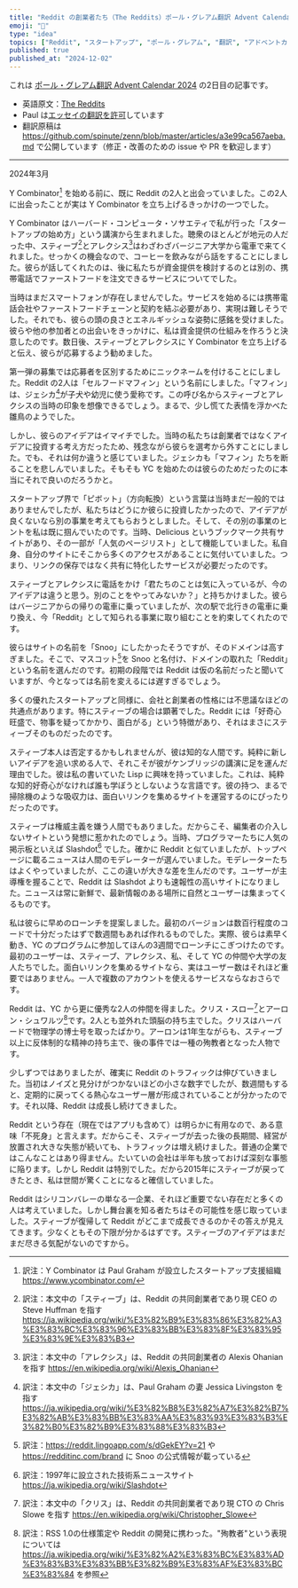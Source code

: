 ```yaml
---
title: "Reddit の創業者たち（The Reddits）ポール・グレアム翻訳 Advent Calendar 2024 2日目"
emoji: "💬"
type: "idea"
topics: ["Reddit", "スタートアップ", "ポール・グレアム", "翻訳", "アドベントカレンダー"]
published: true
published_at: "2024-12-02"
---
```


これは [ポール・グレアム翻訳 Advent Calendar 2024](https://adventar.org/calendars/10831) の2日目の記事です。

- 英語原文：[The Reddits](https://paulgraham.com/reddits.html)
- Paul は[エッセイの翻訳を許可](https://paulgraham.com/gfaq.html)しています
- 翻訳原稿は https://github.com/spinute/zenn/blob/master/articles/a3e99ca567aeba.md で公開しています（修正・改善のための issue や PR を歓迎します）

----

2024年3月

Y Combinator[^1] を始める前に、既に Reddit の2人と出会っていました。この2人に出会ったことが実は Y Combinator を立ち上げるきっかけの一つでした。

Y Combinator はハーバード・コンピュータ・ソサエティで私が行った「スタートアップの始め方」という講演から生まれました。聴衆のほとんどが地元の人だった中、スティーブ[^5]とアレクシス[^6]はわざわざバージニア大学から電車で来てくれました。せっかくの機会なので、コーヒーを飲みながら話をすることにしました。彼らが話してくれたのは、後に私たちが資金提供を検討するのとは別の、携帯電話でファーストフードを注文できるサービスについてでした。

当時はまだスマートフォンが存在しませんでした。サービスを始めるには携帯電話会社やファーストフードチェーンと契約を結ぶ必要があり、実現は難しそうでした。それでも、彼らの頭の良さとエネルギッシュな姿勢に感銘を受けました。彼らや他の参加者との出会いをきっかけに、私は資金提供の仕組みを作ろうと決意したのです。数日後、スティーブとアレクシスに Y Combinator を立ち上げると伝え、彼らが応募するよう勧めました。

第一弾の募集では応募者を区別するためにニックネームを付けることにしました。Reddit の2人は「セルフードマフィン」という名前にしました。「マフィン」は、ジェシカ[^7]が子犬や幼児に使う愛称です。この呼び名からスティーブとアレクシスの当時の印象を想像できるでしょう。まるで、少し慌てた表情を浮かべた雛鳥のようでした。

しかし、彼らのアイデアはイマイチでした。当時の私たちは創業者ではなくアイデアに投資する考え方だったため、残念ながら彼らを選考から外すことにしました。でも、それは何か違うと感じていました。ジェシカも「マフィン」たちを断ることを悲しんでいました。そもそも YC を始めたのは彼らのためだったのに本当にそれで良いのだろうかと。

スタートアップ界で「ピボット」（方向転換）という言葉は当時まだ一般的ではありませんでしたが、私たちはどうにか彼らに投資したかったので、アイデアが良くないなら別の事業を考えてもらおうとしました。そして、その別の事業のヒントを私は既に掴んでいたのです。当時、Delicious というブックマーク共有サイトがあり、その一部が「人気のページリスト」として機能していました。私自身、自分のサイトにそこから多くのアクセスがあることに気付いていました。つまり、リンクの保存ではなく共有に特化したサービスが必要だったのです。

スティーブとアレクシスに電話をかけ「君たちのことは気に入っているが、今のアイデアは違うと思う。別のことをやってみないか？」と持ちかけました。彼らはバージニアからの帰りの電車に乗っていましたが、次の駅で北行きの電車に乗り換え、今「Reddit」として知られる事業に取り組むことを約束してくれたのです。

彼らはサイトの名前を「Snoo」にしたかったそうですが、そのドメインは高すぎました。そこで、マスコット[^9]を Snoo と名付け、ドメインの取れた「Reddit」という名前を選んだのです。初期の段階では Reddit は仮の名前だったと聞いていますが、今となっては名前を変えるには遅すぎるでしょう。

多くの優れたスタートアップと同様に、会社と創業者の性格には不思議なほどの共通点があります。特にスティーブの場合は顕著でした。Reddit には「好奇心旺盛で、物事を疑ってかかり、面白がる」という特徴があり、それはまさにスティーブそのものだったのです。

スティーブ本人は否定するかもしれませんが、彼は知的な人間です。純粋に新しいアイデアを追い求める人で、それこそが彼がケンブリッジの講演に足を運んだ理由でした。彼は私の書いていた Lisp に興味を持っていました。これは、純粋な知的好奇心がなければ誰も学ぼうとしないような言語です。彼の持つ、まるで掃除機のような吸収力は、面白いリンクを集めるサイトを運営するのにぴったりだったのです。

スティーブは権威主義を嫌う人間でもありました。だからこそ、編集者の介入しないサイトという発想に惹かれたのでしょう。当時、プログラマーたちに人気の掲示板といえば Slashdot[^3] でした。確かに Reddit と似ていましたが、トップページに載るニュースは人間のモデレーターが選んでいました。モデレーターたちはよくやっていましたが、ここの違いが大きな差を生んだのです。ユーザーが主導権を握ることで、Reddit は Slashdot よりも速報性の高いサイトになりました。ニュースは常に新鮮で、最新情報のある場所に自然とユーザーは集まってくるものです。

私は彼らに早めのローンチを提案しました。最初のバージョンは数百行程度のコードで十分だったはずで数週間もあれば作れるものでした。実際、彼らは素早く動き、YC のプログラムに参加してほんの3週間でローンチにこぎつけたのです。最初のユーザーは、スティーブ、アレクシス、私、そして YC の仲間や大学の友人たちでした。面白いリンクを集めるサイトなら、実はユーザー数はそれほど重要ではありません。一人で複数のアカウントを使えるサービスならなおさらです。

Reddit は、YC から更に優秀な2人の仲間を得ました。クリス・スロー[^8]とアーロン・シュワルツ[^4]です。2人とも並外れた頭脳の持ち主でした。クリスはハーバードで物理学の博士号を取ったばかり。アーロンは1年生ながらも、スティーブ以上に反体制的な精神の持ち主で、後の事件では一種の殉教者となった人物です。

少しずつではありましたが、確実に Reddit のトラフィックは伸びていきました。当初はノイズと見分けがつかないほどの小さな数字でしたが、数週間もすると、定期的に戻ってくる熱心なユーザー層が形成されていることが分かったのです。それ以降、Reddit は成長し続けてきました。

Reddit という存在（現在ではアプリも含めて）は明らかに有用なので、ある意味「不死身」と言えます。だからこそ、スティーブが去った後の長期間、経営が放置され大きな失態が続いても、トラフィックは増え続けました。普通の企業ではこんなことはあり得ません。たいていの会社は半年も放っておけば深刻な事態に陥ります。しかし Reddit は特別でした。だから2015年にスティーブが戻ってきたとき、私は世間が驚くことになると確信していました。

Reddit はシリコンバレーの単なる一企業、それほど重要でない存在だと多くの人は考えていました。しかし舞台裏を知る者たちはその可能性を感じ取っていました。スティーブが復帰して Reddit がどこまで成長できるのかその答えが見えてきます。少なくともその下限が分かるはずです。スティーブのアイデアはまだまだ尽きる気配がないのですから。

[^1]: 訳注：Y Combinator は Paul Graham が設立したスタートアップ支援組織 https://www.ycombinator.com/

[^3]: 訳注：1997年に設立された技術系ニュースサイト https://ja.wikipedia.org/wiki/Slashdot

[^4]: 訳注：RSS 1.0の仕様策定や Reddit の開発に携わった。"殉教者"という表現については https://ja.wikipedia.org/wiki/%E3%82%A2%E3%83%BC%E3%83%AD%E3%83%B3%E3%83%BB%E3%82%B9%E3%83%AF%E3%83%BC%E3%83%84 を参照

[^5]: 訳注：本文中の「スティーブ」は、Reddit の共同創業者であり現 CEO の Steve Huffman を指す https://ja.wikipedia.org/wiki/%E3%82%B9%E3%83%86%E3%82%A3%E3%83%BC%E3%83%96%E3%83%BB%E3%83%8F%E3%83%95%E3%83%9E%E3%83%B3

[^6]: 訳注：本文中の「アレクシス」は、Reddit の共同創業者の Alexis Ohanian を指す https://en.wikipedia.org/wiki/Alexis_Ohanian

[^7]: 訳注：本文中の「ジェシカ」は、Paul Graham の妻 Jessica Livingston を指す https://ja.wikipedia.org/wiki/%E3%82%B8%E3%82%A7%E3%82%B7%E3%82%AB%E3%83%BB%E3%83%AA%E3%83%93%E3%83%B3%E3%82%B0%E3%82%B9%E3%83%88%E3%83%B3

[^8]: 訳注：本文中の「クリス」は、Reddit の共同創業者であり現 CTO の Chris Slowe を指す https://en.wikipedia.org/wiki/Christopher_Slowe

[^9]: 訳注：https://reddit.lingoapp.com/s/dGekEY?v=21 や https://redditinc.com/brand に Snoo の公式情報が載っている

